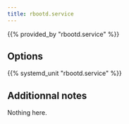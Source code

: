 ```yaml
---
title: rbootd.service
---
```


{{% provided_by "rbootd.service" %}}

## Options

{{% systemd_unit "rbootd.service" %}}

## Additionnal notes

Nothing here.